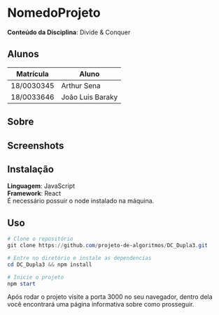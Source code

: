 # NomedoProjeto

**Conteúdo da Disciplina**: Divide & Conquer<br>

## Alunos

| Matrícula  | Aluno            |
| ---------- | ---------------- |
| 18/0030345 | Arthur Sena      |
| 18/0033646 | João Luis Baraky |

## Sobre

## Screenshots

## Instalação

**Linguagem**: JavaScript<br>
**Framework**: React<br>
É necessário possuir o node instalado na máquina.

## Uso

```powershell
# Clone o repositório
git clone https://github.com/projeto-de-algoritmos/DC_Dupla3.git

# Entre no diretório e instale as dependencias
cd DC_Dupla3 && npm install

# Inicie o projeto
npm start
```

Após rodar o projeto visite a porta 3000 no seu navegador, dentro dela você encontrará uma página informativa sobre como prosseguir.
